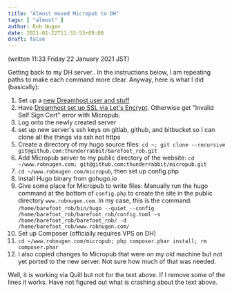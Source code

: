 ```yaml
---
title: "Almost moved Micropub to DH"
tags: [ "almost" ]
author: Rob Nugen
date: 2021-01-22T11:33:53+09:00
draft: false
---
```


(written 11:33 Friday 22 January 2021 JST)

Getting back to my DH server.. In the instructions below, I am repeating paths to make each command more clear.  Anyway, here is what I did (basically):

1. Set up a [new Dreamhost user and stuff](https://github.com/thunderrabbit/new-DH-user-account)
2. Have [Dreamhost set up SSL via Let's Encrypt](https://panel.dreamhost.com/?tree=domain.secure).  Otherwise get "Invalid Self Sign Cert" error with Micropub.
3. Log onto the newly created server
4. set up new server's ssh keys on gitlab, github, and bitbucket so I can clone all the things via ssh not https
5. Create a directory of my hugo source files:  `cd ~; git clone --recursive   git@github.com:thunderrabbit/barefoot_rob.git`
6. Add Micropub server to my public directory of the website: `cd ~/www.robnugen.com; git@github.com:thunderrabbit/micropub.git`
7. `cd ~/www.robnugen.com/micropub`, then set up config.php
8. Install Hugo binary from gohugo.io
9. Give some place for Micropub to write files: Manually run the hugo command at the bottom of `config.php` to create the site in the public directory `www.robnugen.com`.  In my case, this is the command: `/home/barefoot_rob/bin/hugo --quiet --config /home/barefoot_rob/barefoot_rob/config.toml -s /home/barefoot_rob/barefoot_rob/ -d /home/barefoot_rob/www.robnugen.com/`
10. Set up Composer (officially requires VPS on DH)
11. `cd ~/www.robnugen.com/micropub; php composer.phar install; rm composer.phar`
12. I also copied changes to Micropub that were on my old machine but not yet ported to the new server.  Not sure how much of that was needed. 

Well, it is working via Quill but not for the text above. If I remove
some of the lines it works.  Have not figured out what is crashing
about the text above.